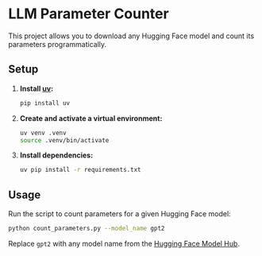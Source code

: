 # LLM Parameter Counter

This project allows you to download any Hugging Face model and count its parameters programmatically.

## Setup

1. **Install [uv](https://github.com/astral-sh/uv):**
   ```bash
   pip install uv
   ```

2. **Create and activate a virtual environment:**
   ```bash
   uv venv .venv
   source .venv/bin/activate
   ```

3. **Install dependencies:**
   ```bash
   uv pip install -r requirements.txt
   ```

## Usage

Run the script to count parameters for a given Hugging Face model:

```bash
python count_parameters.py --model_name gpt2
```

Replace `gpt2` with any model name from the [Hugging Face Model Hub](https://huggingface.co/models). 